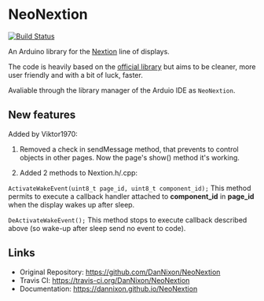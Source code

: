 # NeoNextion

[![Build Status](https://travis-ci.org/DanNixon/NeoNextion.svg?branch=master)](https://travis-ci.org/DanNixon/NeoNextion)

An Arduino library for the
[Nextion](http://wiki.iteadstudio.com/Nextion_HMI_Solution) line of displays.

The code is heavily based on the [official
library](https://github.com/itead/ITEADLIB_Arduino_Nextion) but aims to be
cleaner, more user friendly and with a bit of luck, faster.

Avaliable through the library manager of the Arduio IDE as `NeoNextion`.

## New features

Added by Viktor1970: 
1. Removed a check in sendMessage method, that prevents to control objects in other pages.  Now the page's show() method it's working.

2. Added 2 methods to Nextion.h/.cpp:

`ActivateWakeEvent(uint8_t page_id, uint8_t component_id);`
This method permits to execute a callback handler attached to **component_id** in **page_id** when the display wakes up after sleep.

`DeActivateWakeEvent();`
This method stops to execute callback described above (so wake-up after sleep send no event to code).

## Links

- Original Repository: https://github.com/DanNixon/NeoNextion
- Travis CI: https://travis-ci.org/DanNixon/NeoNextion
- Documentation: https://dannixon.github.io/NeoNextion
